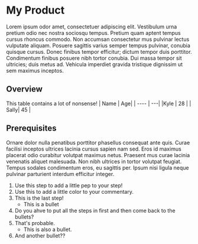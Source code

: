 # My Product
Lorem ipsum odor amet, consectetuer adipiscing elit. Vestibulum urna pretium odio nec nostra sociosqu tempus. Pretium quam aptent tempus cursus rhoncus commodo. Non accumsan consectetur mus pulvinar lectus vulputate aliquam. Posuere sagittis varius semper tempus pulvinar, conubia quisque cursus. Donec finibus tempor efficitur; dictum tempor duis porttitor. Condimentum finibus posuere nibh tortor conubia. Dui massa tempor sit ultricies; duis metus ad. Vehicula imperdiet gravida tristique dignissim ut sem maximus inceptos.

## Overview
This table contains a lot of nonsense!
| Name | Age|
| ---- | ---|
|Kyle  | 28 |
| Sally| 45 |

## Prerequisites
Ornare dolor nulla penatibus porttitor phasellus consequat ante quis. Curae facilisi inceptos ultrices lacinia cursus sapien nam sed. Eros id maximus placerat odio curabitur volutpat maximus netus. Praesent mus curae lacinia venenatis aliquet malesuada. Non nibh ultrices in tortor volutpat feugiat. Tempus sodales condimentum eros, eu sagittis per. Ipsum nisi ligula neque pulvinar parturient interdum efficitur integer.

1. Use this step to add a little pep to your step!
2. Use this to add a little color to your commentary.
3. This is the last step!
   - This is a bullet
5. Do you ahve to put all the steps in first and then come back to the bullets?
6. That's probable.
   - This is also a bullet.
7. And another bullet??

